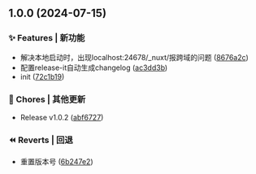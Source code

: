 

## 1.0.0 (2024-07-15)


### ✨ Features | 新功能

* 解决本地启动时，出现localhost:24678/_nuxt/报跨域的问题 ([8676a2c](https://github.com/micherwa/nuxt-seed/commit/8676a2c36456506b26d1784d4defa62203c047cb))
* 配置release-it自动生成changelog ([ac3dd3b](https://github.com/micherwa/nuxt-seed/commit/ac3dd3bcd1fcd1812288e45d2a3f17b8b2b14a3c))
* init ([72c1b19](https://github.com/micherwa/nuxt-seed/commit/72c1b19a6fb62a9a3a4935798c801a7f9bcb06e1))


### 🎫 Chores | 其他更新

* Release v1.0.2 ([abf6727](https://github.com/micherwa/nuxt-seed/commit/abf67273c83cd077cbe2b3d393fc71998ebf7f09))


### ⏪ Reverts | 回退

* 重置版本号 ([6b247e2](https://github.com/micherwa/nuxt-seed/commit/6b247e2443bd864fa0221fee81e575c2acd19a18))
